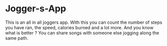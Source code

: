 # Jogger-s-App
 This is an all in all joggers app. With this you can count the number of steps you have ran, the speed, calories burned and a lot more. And you know what is better ? You can share songs with someone else jogging along the same path. 
